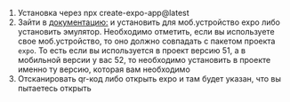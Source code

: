 1) Установка через npx create-expo-app@latest
2) Зайти в [документацию:](https://docs.expo.dev/get-started/set-up-your-environment/?platform=ios&device=physical) и установить для моб.устройство expo либо установить эмулятор. Необходимо отметить, если вы используете свое моб.устройство, то оно должно совпадать с пакетом проекта `expo`. То есть если вы используется в проект версию 51, а в мобильной версии у вас 52, то необходимо установить в проекте именно ту версию, которая вам необходимо
3) Отсканировать qr-код либо открыть expo и там будет указан, что вы пытаетесь открыть